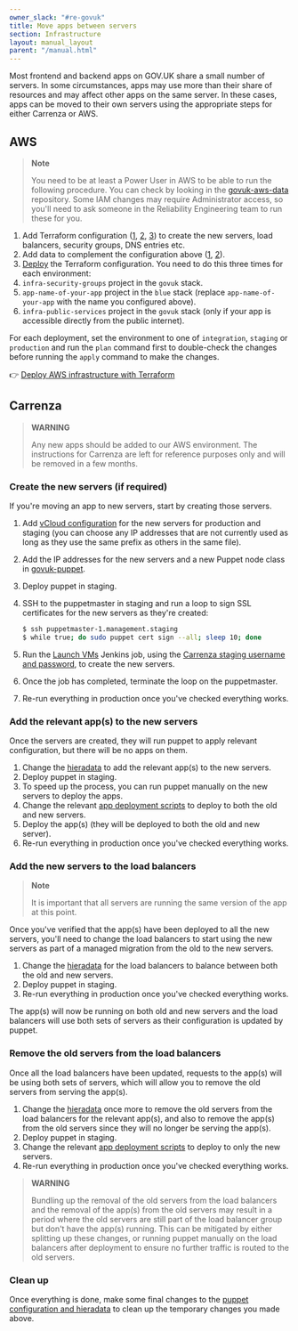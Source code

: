 ```yaml
---
owner_slack: "#re-govuk"
title: Move apps between servers
section: Infrastructure
layout: manual_layout
parent: "/manual.html"
---
```


Most frontend and backend apps on GOV.UK share a small number of servers. In some circumstances, apps may use more than their share of resources and may affect other apps on the same server. In these cases, apps can be moved to their own servers using the appropriate steps for either Carrenza or AWS.

## AWS

> **Note**
>
> You need to be at least a Power User in AWS to be able to run the following procedure. You can check by looking in the [govuk-aws-data] repository. Some IAM changes may require Administrator access, so you'll need to ask someone in the Reliability Engineering team to run these for you.

1. Add Terraform configuration ([1][aws-terraform-config-1], [2][aws-terraform-config-2], [3][aws-terraform-config-3]) to create the new servers, load balancers, security groups, DNS entries etc.
1. Add data to complement the configuration above ([1][aws-terraform-data-1], [2][aws-terraform-data-2]).
1. [Deploy][] the Terraform configuration. You need to do this three times for each environment:
  1. `infra-security-groups` project in the `govuk` stack.
  1. `app-name-of-your-app` project in the `blue` stack (replace `app-name-of-your-app` with the name you configured above).
  1. `infra-public-services` project in the `govuk` stack (only if your app is accessible directly from the public internet).

For each deployment, set the environment to one of `integration`, `staging` or `production` and run the `plan` command first to double-check the changes before running the `apply` command to make the changes.

👉 [Deploy AWS infrastructure with Terraform][deploy-aws]

## Carrenza

> **WARNING**
>
> Any new apps should be added to our AWS environment. The instructions for Carrenza
> are left for reference purposes only and will be removed in a few months.

### Create the new servers (if required)

If you're moving an app to new servers, start by creating those servers.

1. Add [vCloud configuration][govuk-provisioning] for the new servers for production and staging (you can choose any IP addresses that are not currently used as long as they use the same prefix as others in the same file).
1. Add the IP addresses for the new servers and a new Puppet node class in [govuk-puppet][].
1. Deploy puppet in staging.
1. SSH to the puppetmaster in staging and run a loop to sign SSL certificates for the new servers as they're created:

    ```bash
    $ ssh puppetmaster-1.management.staging
    $ while true; do sudo puppet cert sign --all; sleep 10; done
    ```

1. Run the [Launch VMs][launch-vms-jenkins] Jenkins job, using the [Carrenza staging username and password][carrenza-credentials], to create the new servers.
1. Once the job has completed, terminate the loop on the puppetmaster.
1. Re-run everything in production once you've checked everything works.

[govuk-provisioning]: https://github.com/alphagov/govuk-provisioning/pull/41
[govuk-puppet]: https://github.com/alphagov/govuk-puppet/pull/7294
[launch-vms-jenkins]: https://deploy.staging.publishing.service.gov.uk/job/Launch_VMs/
[carrenza-credentials]: https://github.com/alphagov/govuk-secrets/blob/master/pass/2ndline/carrenza/vcloud-staging.gpg

### Add the relevant app(s) to the new servers

Once the servers are created, they will run puppet to apply relevant configuration, but there will be no apps on them.

1. Change the [hieradata][] to add the relevant app(s) to the new servers.
1. Deploy puppet in staging.
1. To speed up the process, you can run puppet manually on the new servers to deploy the apps.
1. Change the relevant [app deployment scripts][deploy-scripts] to deploy to both the old and new servers.
1. Deploy the app(s) (they will be deployed to both the old and new server).
1. Re-run everything in production once you've checked everything works.

[hieradata]: https://github.com/alphagov/govuk-puppet/pull/7302
[deploy-scripts]: https://github.com/alphagov/govuk-app-deployment/pull/247

### Add the new servers to the load balancers

> **Note**
>
> It is important that all servers are running the same version of the app at this point.

Once you've verified that the app(s) have been deployed to all the new servers, you'll need to change the load balancers to start using the new servers as part of a managed migration from the old to the new servers.

1. Change the [hieradata][] for the load balancers to balance between both the old and new servers.
1. Deploy puppet in staging.
1. Re-run everything in production once you've checked everything works.

The app(s) will now be running on both old and new servers and the load balancers will use both sets of servers as their configuration is updated by puppet.

[hieradata]: https://github.com/alphagov/govuk-puppet/pull/7285

### Remove the old servers from the load balancers

Once all the load balancers have been updated, requests to the app(s) will be using both sets of servers, which will allow you to remove the old servers from serving the app(s).

1. Change the [hieradata][] once more to remove the old servers from the load balancers for the relevant app(s), and also to remove the app(s) from the old servers since they will no longer be serving the app(s).
1. Deploy puppet in staging.
1. Change the relevant [app deployment scripts][deploy-scripts] to deploy to only the new servers.
1. Re-run everything in production once you've checked everything works.

> **WARNING**
>
> Bundling up the removal of the old servers from the load balancers and the
> removal of the app(s) from the old servers may result in a period where the
> old servers are still part of the load balancer group but don't have the
> app(s) running. This can be mitigated by either splitting up these changes,
> or running puppet manually on the load balancers after deployment to ensure
> no further traffic is routed to the old servers.

[hieradata]: https://github.com/alphagov/govuk-puppet/pull/7310
[deploy-scripts]: https://github.com/alphagov/govuk-app-deployment/pull/250

### Clean up

Once everything is done, make some final changes to the [puppet configuration and hieradata][puppet-changes] to clean up the temporary changes you made above.

[puppet-changes]: https://github.com/alphagov/govuk-puppet/pull/7311

[govuk-aws-data]: https://github.com/alphagov/govuk-aws-data/search?utf8=✓&q=role_poweruser_user_arns
[aws-terraform-config-1]: https://github.com/alphagov/govuk-aws/pull/494
[aws-terraform-config-2]: https://github.com/alphagov/govuk-aws/pull/501
[aws-terraform-config-3]: https://github.com/alphagov/govuk-aws/pull/503/files#diff-c77caf224de69366e98d474cc9a6d473
[aws-terraform-data-1]: https://github.com/alphagov/govuk-aws-data/pull/103
[aws-terraform-data-2]: https://github.com/alphagov/govuk-aws-data/pull/104
[Deploy]: https://deploy.integration.publishing.service.gov.uk/job/Deploy_Terraform_GOVUK_AWS/
[deploy-aws]: /manual/deploying-terraform.html
